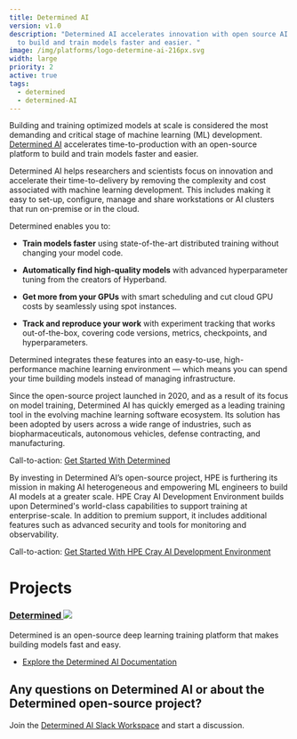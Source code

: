 ```yaml
---
title: Determined AI
version: v1.0
description: "Determined AI accelerates innovation with open source AI solutions
  to build and train models faster and easier. "
image: /img/platforms/logo-determine-ai-216px.svg
width: large
priority: 2
active: true
tags:
  - determined
  - determined-AI
---
```

Building and training optimized models at scale is considered the most demanding and critical stage of machine learning (ML) development. [Determined AI](https://www.determined.ai/) accelerates time-to-production with an open-source platform to build and train models faster and easier. 

Determined AI helps researchers and scientists focus on innovation and accelerate their time-to-delivery by removing the complexity and cost associated with machine learning development. This includes making it easy to set-up, configure, manage and share workstations or AI clusters that run on-premise or in the cloud. 

Determined enables you to: 

* **Train models faster** using state-of-the-art distributed training without changing your model code. 

* **Automatically find high-quality models** with advanced hyperparameter tuning from the creators of Hyperband. 

* **Get more from your GPUs** with smart scheduling and cut cloud GPU costs by seamlessly using spot instances. 

* **Track and reproduce your work** with experiment tracking that works out-of-the-box, covering code versions, metrics, checkpoints, and hyperparameters. 


Determined integrates these features into an easy-to-use, high-performance machine learning environment — which means you can spend your time building models instead of managing infrastructure. 

Since the open-source project launched in 2020, and as a result of its focus on model training, Determined AI has quickly emerged as a leading training tool in the evolving machine learning software ecosystem. Its solution has been adopted by users across a wide range of industries, such as biopharmaceuticals, autonomous vehicles, defense contracting, and manufacturing. 

Call-to-action: [Get Started With Determined](https://docs.determined.ai/latest/#get-started-locally)

By investing in Determined AI’s open-source project, HPE is furthering its mission in making AI heterogeneous and empowering ML engineers to build AI models at a greater scale. HPE Cray AI Development Environment builds upon Determined's world-class capabilities to support training at enterprise-scale. In addition to premium support, it includes additional features such as advanced security and tools for monitoring and observability.

Call-to-action: [Get Started With HPE Cray AI Development Environment](https://www.hpe.com/ai/cray-ai-development-environment)

# Projects

### [Determined ![](Github)](https://github.com/determined-ai/determined)

Determined is an open-source deep learning training platform that makes building models fast and easy.

* [Explore the Determined AI Documentation](https://docs.determined.ai/latest/)

## Any questions on Determined AI or about the Determined open-source project?

Join the [Determined AI Slack Workspace](https://join.slack.com/t/determined-community/shared_invite/zt-cnj7802v-KcVbaUrIzQOwmkmY7gP0Ew) and start a discussion.